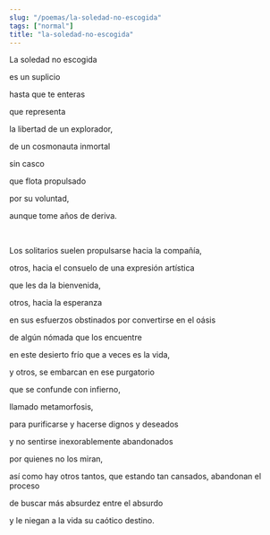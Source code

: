 ```yaml
---
slug: "/poemas/la-soledad-no-escogida"
tags: ["normal"]
title: "la-soledad-no-escogida"
---
```

La soledad no escogida

es un suplicio

hasta que te enteras

que representa

la libertad de un explorador,

de un cosmonauta inmortal

sin casco

que flota propulsado

por su voluntad,

aunque tome años de deriva.

&nbsp;

Los solitarios suelen propulsarse hacia la compañía,

otros, hacia el consuelo de una expresión artística

que les da la bienvenida, 

otros, hacia la esperanza

en sus esfuerzos obstinados por convertirse en el oásis

de algún nómada que los encuentre 

en este desierto frío que a veces es la vida, 

y otros, se embarcan en ese purgatorio

que se confunde con infierno, 

llamado metamorfosis, 

para purificarse y hacerse dignos y deseados

y no sentirse inexorablemente abandonados

por quienes no los miran, 

así como hay otros tantos, que estando tan cansados, abandonan el proceso 

de buscar más absurdez entre el absurdo 

y le niegan a la vida su caótico destino.